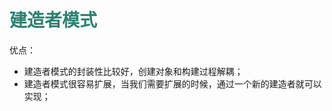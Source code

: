<h1 style="color: #2c8271">建造者模式</h1>   
 优点：

<ul>
    <li>建造者模式的封装性比较好，创建对象和构建过程解耦；</li>
    <li>建造者模式很容易扩展，当我们需要扩展的时候，通过一个新的建造者就可以实现；</li>
</ul>
